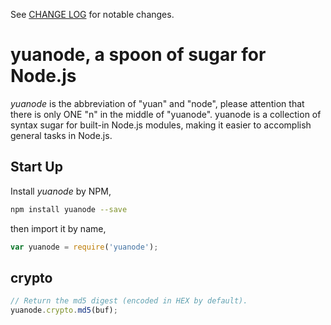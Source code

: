 See [CHANGE LOG](./CHANGELOG.md) for notable changes.

#	yuanode, a spoon of sugar for Node.js

*yuanode* is the abbreviation of "yuan" and "node", please attention that there is only ONE "n" in the middle of "yuanode". yuanode is a collection of syntax sugar for built-in Node.js modules, making it easier to accomplish general tasks in Node.js.

##	Start Up

Install *yuanode* by NPM,
```bash
npm install yuanode --save
```
then import it by name,
```javascript
var yuanode = require('yuanode');
```
##	crypto

```javascript
// Return the md5 digest (encoded in HEX by default).
yuanode.crypto.md5(buf);
```
